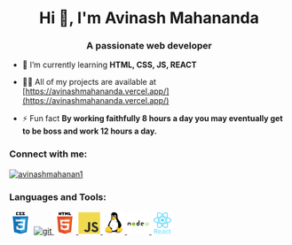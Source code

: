 <h1 align="center">Hi 👋, I'm Avinash Mahananda</h1>
<h3 align="center">A passionate web developer</h3>

- 🌱 I’m currently learning **HTML, CSS, JS, REACT**

- 👨‍💻 All of my projects are available at [https://avinashmahananda.vercel.app/](https://avinashmahananda.vercel.app/)


- ⚡ Fun fact **By working faithfully 8 hours a day you may eventually get to be boss and work 12 hours a day.**

<!-- ![Avinash Mahananda's GitHub stats](https://github-readme-stats.vercel.app/api?username=Avin008&count_private=true&show_icons=true&theme=tokyonight)
 -->

<h3 align="left">Connect with me:</h3>
<p align="left">
<a href="https://twitter.com/avinashmahanan1" target="blank"><img align="center" src="https://raw.githubusercontent.com/rahuldkjain/github-profile-readme-generator/master/src/images/icons/Social/twitter.svg" alt="avinashmahanan1" height="30" width="40" /></a>
</p>

<h3 align="left">Languages and Tools:</h3>
<p align="left"> <img src="https://raw.githubusercontent.com/devicons/devicon/master/icons/css3/css3-original-wordmark.svg" alt="css3" width="40" height="40"/> </a> <a href="https://git-scm.com/" target="_blank"> <img src="https://www.vectorlogo.zone/logos/git-scm/git-scm-icon.svg" alt="git" width="40" height="40"/> </a> <a href="https://www.w3.org/html/" target="_blank"> <img src="https://raw.githubusercontent.com/devicons/devicon/master/icons/html5/html5-original-wordmark.svg" alt="html5" width="40" height="40"/> </a> <a href="https://developer.mozilla.org/en-US/docs/Web/JavaScript" target="_blank"> <img src="https://raw.githubusercontent.com/devicons/devicon/master/icons/javascript/javascript-original.svg" alt="javascript" width="40" height="40"/> </a> <a href="https://www.linux.org/" target="_blank"> <img src="https://raw.githubusercontent.com/devicons/devicon/master/icons/linux/linux-original.svg" alt="linux" width="40" height="40"/> </a> <a href="https://nodejs.org" target="_blank"> <img src="https://raw.githubusercontent.com/devicons/devicon/master/icons/nodejs/nodejs-original-wordmark.svg" alt="nodejs" width="40" height="40"/> <a href="https://reactjs.org/" target="_blank"> <img src="https://raw.githubusercontent.com/devicons/devicon/master/icons/react/react-original-wordmark.svg" alt="react" width="40" height="40"/> </a> </p>
